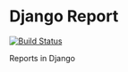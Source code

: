 Django Report
============

[![Build Status](https://travis-ci.org/gabrielferreira/djangoreport.png?branch=master)](https://travis-ci.org/gabrielferreira/djangoreport)

Reports in Django
